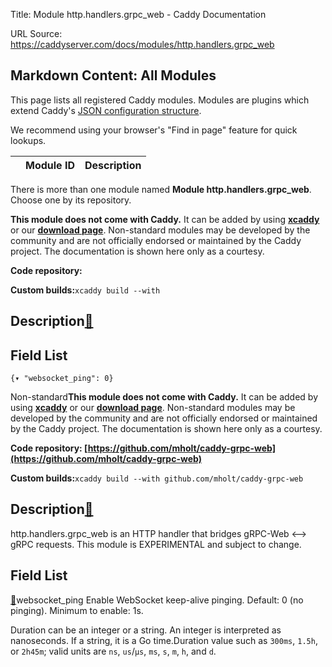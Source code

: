 Title: Module http.handlers.grpc_web - Caddy Documentation

URL Source: https://caddyserver.com/docs/modules/http.handlers.grpc_web

Markdown Content:
All Modules
-----------

This page lists all registered Caddy modules. Modules are plugins which extend Caddy's [JSON configuration structure](https://caddyserver.com/docs/json/).

We recommend using your browser's "Find in page" feature for quick lookups.

|  | Module ID | Description |
| --- | --- | --- |

There is more than one module named **Module http.handlers.grpc_web**. Choose one by its repository.

**This module does not come with Caddy.** It can be added by using **[xcaddy](https://caddyserver.com/docs/build#xcaddy)** or our **[download page](https://caddyserver.com/download)**. Non-standard modules may be developed by the community and are not officially endorsed or maintained by the Caddy project. The documentation is shown here only as a courtesy.

**Code repository:**

**Custom builds:**`xcaddy build --with`

Description[🔗](https://caddyserver.com/docs/modules/http.handlers.grpc_web#docs "Direct link")
-----------------------------------------------------------------------------------------------

Field List
----------

`{▾	"websocket_ping": 0}`

Non-standard**This module does not come with Caddy.** It can be added by using **[xcaddy](https://caddyserver.com/docs/build#xcaddy)** or our **[download page](https://caddyserver.com/download)**. Non-standard modules may be developed by the community and are not officially endorsed or maintained by the Caddy project. The documentation is shown here only as a courtesy.

**Code repository: [https://github.com/mholt/caddy-grpc-web](https://github.com/mholt/caddy-grpc-web)**

**Custom builds:**`xcaddy build --with github.com/mholt/caddy-grpc-web`

Description[🔗](https://caddyserver.com/docs/modules/http.handlers.grpc_web#docs "Direct link")
-----------------------------------------------------------------------------------------------

http.handlers.grpc_web is an HTTP handler that bridges gRPC-Web <--> gRPC requests. This module is EXPERIMENTAL and subject to change.

Field List
----------

[🔗](https://caddyserver.com/docs/modules/http.handlers.grpc_web#websocket_ping)websocket_ping
Enable WebSocket keep-alive pinging. Default: 0 (no pinging). Minimum to enable: 1s.

Duration can be an integer or a string. An integer is interpreted as nanoseconds. If a string, it is a Go time.Duration value such as `300ms`, `1.5h`, or `2h45m`; valid units are `ns`, `us`/`µs`, `ms`, `s`, `m`, `h`, and `d`.
